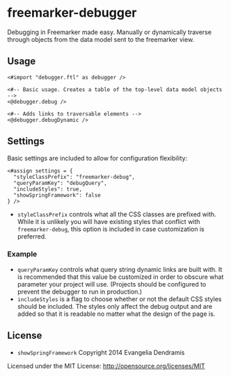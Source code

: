 # freemarker-debugger

Debugging in Freemarker made easy. Manually or dynamically traverse through objects from the data model sent to the freemarker view.

## Usage


    <#import "debugger.ftl" as debugger />
    
    <#-- Basic usage. Creates a table of the top-level data model objects -->
    <@debugger.debug />
    
    <#-- Adds links to traversable elements -->
    <@debugger.debugDynamic />

## Settings

Basic settings are included to allow for configuration flexibility:

    <#assign settings = {
      "styleClassPrefix": "freemarker-debug",
      "queryParamKey": "debugQuery",
      "includeStyles": true,
      "showSpringFramework": false
    } />

* `styleClassPrefix` controls what all the CSS classes are prefixed with. While it is unlikely you will have existing styles that conflict with `freemarker-debug`, this option is included in case customization is preferred.
### Example
* `queryParamKey` controls what query string dynamic links are built with. It is recommended that this value be customized in order to obscure what parameter your project will use. (Projects should be configured to prevent the debugger to run in production.)
* `includeStyles` is a flag to choose whether or not the default CSS styles should be included. The styles only affect the debug output and are added so that it is readable no matter what the design of the page is. 
## License
* `showSpringFramework`
Copyright 2014 Evangelia Dendramis

Licensed under the MIT License: http://opensource.org/licenses/MIT
